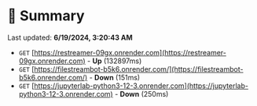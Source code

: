 # 📖 Summary
Last updated: **6/19/2024, 3:20:43 AM**

- `GET` [https://restreamer-09gx.onrender.com](https://restreamer-09gx.onrender.com) - **Up** (132897ms)
- `GET` [https://filestreambot-b5k6.onrender.com/](https://filestreambot-b5k6.onrender.com/) - **Down** (151ms)
- `GET` [https://jupyterlab-python3-12-3.onrender.com](https://jupyterlab-python3-12-3.onrender.com) - **Down** (250ms)
